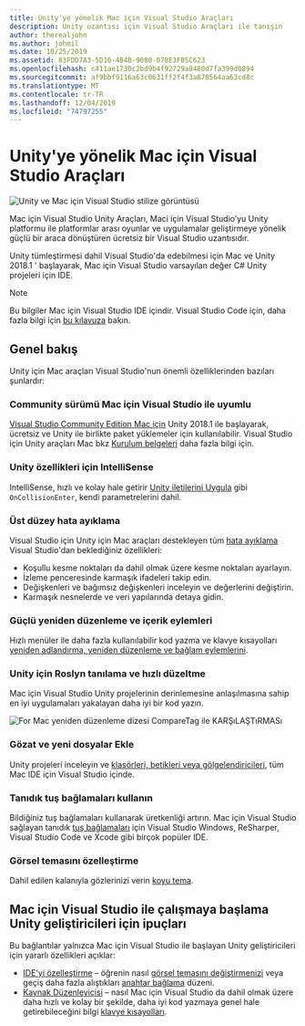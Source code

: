 ```yaml
---
title: Unity'ye yönelik Mac için Visual Studio Araçları
description: Unity uzantısı için Visual Studio Araçları ile tanışın
author: therealjohn
ms.author: johmil
ms.date: 10/25/2019
ms.assetid: 83FDD7A3-5D16-4B4B-9080-078E3FB5C623
ms.openlocfilehash: c411ae1730c2bd9b4f92729a8480d7fa399d0894
ms.sourcegitcommit: af9bbf9116a63c0631ff2f4f3a878564aa63cd8c
ms.translationtype: MT
ms.contentlocale: tr-TR
ms.lasthandoff: 12/04/2019
ms.locfileid: "74797255"
---
```

# <a name="visual-studio-for-mac-tools-for-unity"></a>Unity'ye yönelik Mac için Visual Studio Araçları

![Unity ve Mac için Visual Studio stilize görüntüsü](media/vsmac-tools-unity-image1.png)

Mac için Visual Studio Unity Araçları, Maci için Visual Studio’yu Unity platformu ile platformlar arası oyunlar ve uygulamalar geliştirmeye yönelik güçlü bir araca dönüştüren ücretsiz bir Visual Studio uzantısıdır.

Unity tümleştirmesi dahil Visual Studio'da edebilmesi için Mac ve Unity 2018.1 ' başlayarak, Mac için Visual Studio varsayılan değer C# Unity projeleri için IDE.

> [!NOTE]
> Bu bilgiler Mac için Visual Studio IDE içindir. Visual Studio Code için, daha fazla bilgi için [bu kılavuza](https://code.visualstudio.com/docs/other/unity) bakın.

## <a name="overview"></a>Genel bakış

Unity için Mac araçları Visual Studio'nun önemli özelliklerinden bazıları şunlardır:

### <a name="compatible-with-visual-studio-for-mac-community-edition"></a>Community sürümü Mac için Visual Studio ile uyumlu

[Visual Studio Community Edition Mac için](https://visualstudio.microsoft.com/) Unity 2018.1 ile başlayarak, ücretsiz ve Unity ile birlikte paket yüklemeler için kullanılabilir. Visual Studio için Unity araçları Mac bkz [Kurulum belgeleri](setup-vsmac-tools-unity.md) daha fazla bilgi için.

### <a name="intellisense-for-unity-messages"></a>Unity özellikleri için IntelliSense

IntelliSense, hızlı ve kolay hale getirir [Unity iletilerini Uygula](using-vsmac-tools-unity.md#intellisense-for-unity-messages) gibi `OnCollisionEnter`, kendi parametrelerini dahil.

### <a name="superior-debugging"></a>Üst düzey hata ayıklama

Visual Studio için Unity için Mac araçları destekleyen tüm [hata ayıklama](using-vsmac-tools-unity.md#unity-debugging) Visual Studio'dan beklediğiniz özellikleri:

* Koşullu kesme noktaları da dahil olmak üzere kesme noktaları ayarlayın.
* İzleme penceresinde karmaşık ifadeleri takip edin.
* Değişkenleri ve bağımsız değişkenleri inceleyin ve değerlerini değiştirin.
* Karmaşık nesnelerde ve veri yapılarında detaya gidin.

### <a name="powerful-refactoring-and-context-actions"></a>Güçlü yeniden düzenleme ve içerik eylemleri

Hızlı menüler ile daha fazla kullanılabilir kod yazma ve klavye kısayolları [yeniden adlandırma, yeniden düzenleme ve bağlam eylemlerini](refactoring.md).

### <a name="roslyn-diagnostics-and-quick-fixes-for-unity"></a>Unity için Roslyn tanılama ve hızlı düzeltme

Mac için Visual Studio Unity projelerinin derinlemesine anlaşılmasına sahip en iyi uygulamaları yakalayan daha iyi bir kod yazın. 

![For Mac yeniden düzenleme dizesi CompareTag ile KARŞıLAŞTıRMASı](media/using-vsmac-tools-unity-image9.png)

### <a name="browse-and-add-new-files"></a>Gözat ve yeni dosyalar Ekle

Unity projeleri inceleyin ve [klasörleri, betikleri veya gölgelendiricileri](using-vsmac-tools-unity.md#adding-new-unity-files-and-folders), tüm Mac IDE için Visual Studio içinde.

### <a name="use-familiar-key-bindings"></a>Tanıdık tuş bağlamaları kullanın

Bildiğiniz tuş bağlamaları kullanarak üretkenliği artırın. Mac için Visual Studio sağlayan tanıdık [tuş bağlamaları](customizing-the-ide.md) için Visual Studio Windows, ReSharper, Visual Studio Code ve Xcode gibi birçok popüler IDE.

### <a name="customize-the-visual-theme"></a>Görsel temasını özelleştirme

Dahil edilen kalanıyla gözlerinizi verin [koyu tema](customizing-the-ide.md).

## <a name="tips-for-unity-developers-getting-started-with-visual-studio-for-mac"></a>Mac için Visual Studio ile çalışmaya başlama Unity geliştiricileri için ipuçları

Bu bağlantılar yalnızca Mac için Visual Studio ile başlayan Unity geliştiricileri için yararlı özellikleri açıklar:

* [IDE'yi özelleştirme](customizing-the-ide.md) – öğrenin nasıl [görsel temasını değiştirmenizi](customizing-the-ide.md#dark-theme) veya geçiş daha fazla alıştıkları [anahtar bağlama](customizing-the-ide.md#key-bindings) düzeni.
* [Kaynak Düzenleyicisi](source-editor.md) – nasıl Mac için Visual Studio da dahil olmak üzere daha hızlı ve kolay bir şekilde, daha iyi kod yazmaya genel hale getirebileceğini bilgi [klavye kısayolları](keyboard-shortcuts.md).
